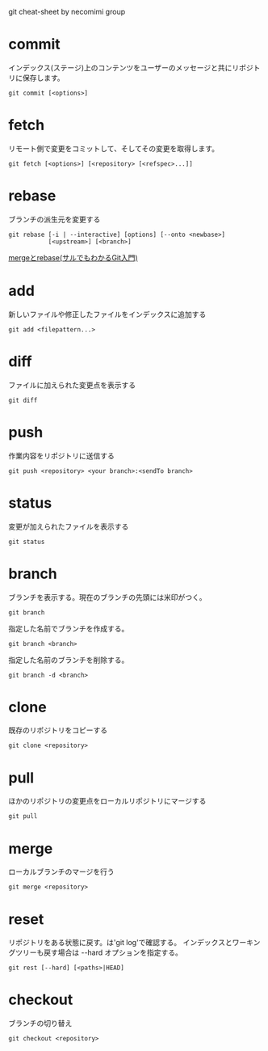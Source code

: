 git cheat-sheet by necomimi group

# commit
インデックス(ステージ)上のコンテンツをユーザーのメッセージと共にリポジトリに保存します。

    git commit [<options>]

# fetch
リモート側で変更をコミットして、そしてその変更を取得します。

    git fetch [<options>] [<repository> [<refspec>...]]

# rebase
ブランチの派生元を変更する

    git rebase [-i | --interactive] [options] [--onto <newbase>]
               [<upstream>] [<branch>]
[mergeとrebase(サルでもわかるGit入門)](http://www.backlog.jp/git-guide/stepup/stepup1_4.html)

# add
新しいファイルや修正したファイルをインデックスに追加する

    git add <filepattern...>


# diff
ファイルに加えられた変更点を表示する

    git diff

# push
作業内容をリポジトリに送信する

    git push <repository> <your branch>:<sendTo branch>


# status
変更が加えられたファイルを表示する

    git status

# branch
ブランチを表示する。現在のブランチの先頭には米印がつく。

    git branch

指定した名前でブランチを作成する。

    git branch <branch>

指定した名前のブランチを削除する。

    git branch -d <branch>

# clone
既存のリポジトリをコピーする

    git clone <repository>

# pull
ほかのリポジトリの変更点をローカルリポジトリにマージする

    git pull
    
# merge
ローカルブランチのマージを行う

    git merge <repository>

# reset
リポジトリをある状態に戻す。<paths>は'git log'で確認する。
インデックスとワーキングツリーも戻す場合は --hard オプションを指定する。

    git rest [--hard] [<paths>|HEAD]

# checkout
ブランチの切り替え

    git checkout <repository>
